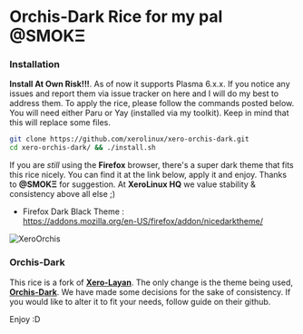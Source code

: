 # Orchis-Dark Rice for my pal **@SMOKΞ**

### Installation

**Install At Own Risk!!!**. As of now it supports Plasma 6.x.x. If you notice any issues and report them via issue tracker on here and I will do my best to address them. To apply the rice, please follow the commands posted below. You will need either Paru or Yay (installed via my toolkit). Keep in mind that this will replace some files.

```Bash
git clone https://github.com/xerolinux/xero-orchis-dark.git
cd xero-orchis-dark/ && ./install.sh
```

If you are *still* using the **Firefox** browser, there's a super dark theme that fits this rice nicely. You can find it at the link below, apply it and enjoy. Thanks to **@SMOKΞ** for suggestion. At **XeroLinux HQ** we value stability & consistency above all else ;)

- Firefox Dark Black Theme :<br />
https://addons.mozilla.org/en-US/firefox/addon/nicedarktheme/

![XeroOrchis](https://i.imgur.com/LhXPFrH.jpeg)

### Orchis-Dark

This rice is a fork of [**Xero-Layan**](https://github.com/xerolinux/xero-layan-git). The only change is the theme being used, [**Orchis-Dark**](https://github.com/vinceliuice/Orchis-theme). We have made some decisions for the sake of consistency. If you would like to alter it to fit your needs, follow guide on their github.

Enjoy :D
